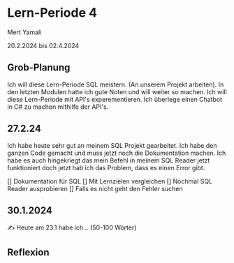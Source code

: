 # Lern-Periode 4

Mert Yamali

20.2.2024 bis 02.4.2024 

## Grob-Planung
Ich will diese Lern-Periode SQL meistern. (An unserem Projekt arbeiten). In den letzten Modulen hatte ich gute Noten und will weiter so machen. Ich will diese Lern-Periode mit API's experementieren. Ich überlege einen Chatbot in C# zu machen mithilfe der API's.
## 27.2.24
Ich habe heute sehr gut an meinem SQL Projekt gearbeitet. Ich habe den ganzen Code gemacht und muss jetzt noch die Dokumentation machen. Ich habe es auch hingekriegt das mein Befehl in meinem SQL Reader jetzt funktioniert doch jetzt hab ich das Problem, dass es einen Error gibt.

[] Dokumentation für SQL
[] Mit Lernzielen vergleichen
[] Nochmal SQL Reader ausprobieren
[] Falls es nicht geht den Fehler suchen


## 30.1.2024

✍️ Heute am 23.1 habe ich... (50-100 Wörter)

## Reflexion

